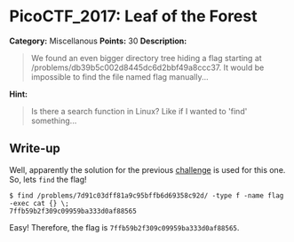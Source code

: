 # PicoCTF_2017: Leaf of the Forest

**Category:** Miscellanous
**Points:** 30
**Description:**

>We found an even bigger directory tree hiding a flag starting at /problems/db39b5c002d8445dc6d2bbf49a8ccc37. It would be impossible to find the file named flag manually...

**Hint:**

>Is there a search function in Linux? Like if I wanted to 'find' something...

## Write-up
Well, apparently the solution for the previous [challenge](../leaf-of-the-tree/) is used for this one. So, lets `find` the flag!

    $ find /problems/7d91c03dff81a9c95bffb6d69358c92d/ -type f -name flag -exec cat {} \;
    7ffb59b2f309c09959ba333d0af88565

Easy!
Therefore, the flag is `7ffb59b2f309c09959ba333d0af88565`.
<!--stackedit_data:
eyJoaXN0b3J5IjpbLTE4OTU2MDAwNDNdfQ==
-->